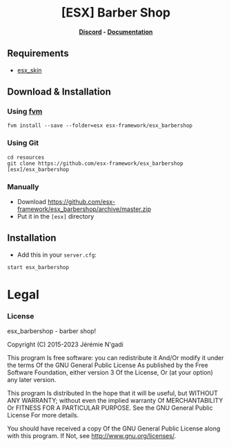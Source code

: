<h1 align='center'>[ESX] Barber Shop</a></h1><p align='center'><b><a href='https://discord.esx-framework.org/'>Discord</a> - <a href='https://documentation.esx-framework.org/legacy/installation'>Documentation</a></b></h5>

## Requirements
- [esx_skin]((https://github.com/esx-framework/esx_core/tree/main/%5Bcore%5D/esx_skin))

## Download & Installation

### Using [fvm](https://github.com/qlaffont/fvm-installer)
```
fvm install --save --folder=esx esx-framework/esx_barbershop
```

### Using Git
```
cd resources
git clone https://github.com/esx-framework/esx_barbershop [esx]/esx_barbershop
```

### Manually
- Download https://github.com/esx-framework/esx_barbershop/archive/master.zip
- Put it in the `[esx]` directory

## Installation
- Add this in your `server.cfg`:

```
start esx_barbershop
```

# Legal
### License
esx_barbershop - barber shop!

Copyright (C) 2015-2023 Jérémie N'gadi

This program Is free software: you can redistribute it And/Or modify it under the terms Of the GNU General Public License As published by the Free Software Foundation, either version 3 Of the License, Or (at your option) any later version.

This program Is distributed In the hope that it will be useful, but WITHOUT ANY WARRANTY; without even the implied warranty Of MERCHANTABILITY Or FITNESS FOR A PARTICULAR PURPOSE. See the GNU General Public License For more details.

You should have received a copy Of the GNU General Public License along with this program. If Not, see http://www.gnu.org/licenses/.

